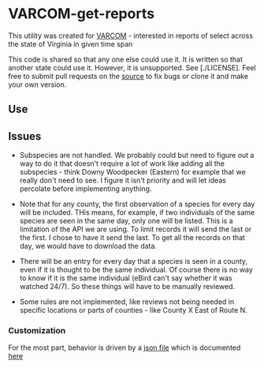 # VARCOM-get-reports

This utility was created for [VARCOM](https://www.virginiabirds.org/varcom) - interested in reports of select across the state of Virginia in  given time span

This code is shared so that any one else could use it. It is written so that another state could use it. However, it is unsupported. See [./LICENSE]. Feel free to submit pull requests on the [source]([https://github.com/gbabineau/VARCOM-get-reports]) to fix bugs or clone it and make your own version.

## Use


## Issues

* Subspecies are not handled. We probably could but need to figure out a way to do it that doesn't require a lot of work like adding all the subspecies - think Downy Woodpecker (Eastern) for example that we really don't need to see. I figure it isn't priority and will let ideas percolate before implementing anything.

* Note that for any county, the first observation of a species for every day will be included. THis means, for example, if two individuals of the same species are seen in the same day, only one will be listed. This is a limitation of the API we are using. To limit records it will send the last or the first. I chose to have it send the last. To get all the records on that day, we would have to download the data.

* There will be an entry for every day that a species is seen in a county, even if it is thought to be the same individual. Of course there is no way to know if it is the same individual (eBird can't say whether it was watched 24/7). So these things will have to be manually reviewed.

* Some rules are not implemented, like reviews not being needed in specific locations or parts of counties - like County X East of Route N.

### Customization

For the most part, behavior is driven by a [json file](get_reports/data/varcom_review_species.json) which is documented [here](docs\review_species_json_description.md)
